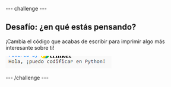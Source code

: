 \--- challenge \---

## Desafío: ¿en qué estás pensando?

¡Cambia el código que acabas de escribir para imprimir algo más interesante sobre ti!

![captura de pantalla](images/me-mind.png)

\--- /challenge \---